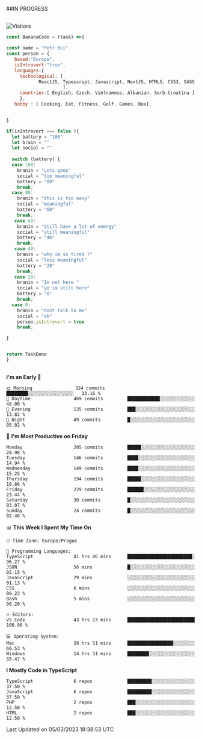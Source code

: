 ##IN PROGRESS
##
![Visitors](https://komarev.com/ghpvc/?username=petrbui&style=for-the-badge&label=Visitors+👀)
```Javascript
const BananaCode = (task) =>{

const name = "Petr Bui"
const person = {
   based:"Europe",
   isIntrovert:"true",
   languages:{
     technological: [ 
            ReactJS, Typescript, Javascript, NextJS, HTML5, CSS3, SASS, Redux, Node, Storybook, Styled-Component
                     ],
     countries:[ English, Czech, Vietnamese, Albanian, Serb-Croatina ]
     },
   hobby : [ Cooking, Eat, Fitness, Golf, Games, Box],


}

if(isIntrovert === false ){
  let battery = "100"
  let brain = ""
  let social = ""
  
  switch (battery) {
  case 100:
    branin = "Lets gooo"
    social = "too meaningful"
    battery = "80"
    break;
  case 80:
    branin = "this is too easy"
    social = "meaningful"
    battery = "60"
    break;
   case 60:
    branin = "Still have a lot of energy"
    social = "still meaningful"
    battery = "40"
    break;
   case 40:
    branin = "why im so tired ?"
    social = "less meaningful"
    battery = "20"
    break;
   case 20:
    branin = "Im not here "
    social = "ye im still here"
    battery = "0"
    break;
  case 0:
    branin = "dont talk to me"
    social = "ok"
    person.isIntrovert = true
    break;

}


return TaskDone
}
```



##
<!--
[![My GitHub stats](https://github-readme-stats.vercel.app/api?username=petrbui&theme=github_dark)](https://github.com/anuraghazra/github-readme-stats)

[![My wakatime stats](https://github-readme-stats.vercel.app/api/wakatime?username=petrbui&theme=github_dark)](https://github.com/anuraghazra/github-readme-stats)
-->
<!--START_SECTION:waka-->
**I'm an Early 🐤** 

```text
🌞 Morning                324 commits         ████████░░░░░░░░░░░░░░░░░   33.16 % 
🌆 Daytime                469 commits         ████████████░░░░░░░░░░░░░   48.00 % 
🌃 Evening                135 commits         ███░░░░░░░░░░░░░░░░░░░░░░   13.82 % 
🌙 Night                  49 commits          █░░░░░░░░░░░░░░░░░░░░░░░░   05.02 % 
```
📅 **I'm Most Productive on Friday** 

```text
Monday                   205 commits         █████░░░░░░░░░░░░░░░░░░░░   20.98 % 
Tuesday                  146 commits         ████░░░░░░░░░░░░░░░░░░░░░   14.94 % 
Wednesday                149 commits         ████░░░░░░░░░░░░░░░░░░░░░   15.25 % 
Thursday                 194 commits         █████░░░░░░░░░░░░░░░░░░░░   19.86 % 
Friday                   229 commits         ██████░░░░░░░░░░░░░░░░░░░   23.44 % 
Saturday                 30 commits          █░░░░░░░░░░░░░░░░░░░░░░░░   03.07 % 
Sunday                   24 commits          █░░░░░░░░░░░░░░░░░░░░░░░░   02.46 % 
```


📊 **This Week I Spent My Time On** 

```text
🕑︎ Time Zone: Europe/Prague

💬 Programming Languages: 
TypeScript               41 hrs 46 mins      ████████████████████████░   96.27 % 
JSON                     56 mins             █░░░░░░░░░░░░░░░░░░░░░░░░   02.15 % 
JavaScript               29 mins             ░░░░░░░░░░░░░░░░░░░░░░░░░   01.13 % 
CSS                      6 mins              ░░░░░░░░░░░░░░░░░░░░░░░░░   00.23 % 
Bash                     5 mins              ░░░░░░░░░░░░░░░░░░░░░░░░░   00.20 % 

🔥 Editors: 
VS Code                  43 hrs 23 mins      █████████████████████████   100.00 % 

💻 Operating System: 
Mac                      28 hrs 51 mins      █████████████████░░░░░░░░   66.53 % 
Windows                  14 hrs 31 mins      ████████░░░░░░░░░░░░░░░░░   33.47 % 
```

**I Mostly Code in TypeScript** 

```text
TypeScript               6 repos             █████████░░░░░░░░░░░░░░░░   37.50 % 
JavaScript               6 repos             █████████░░░░░░░░░░░░░░░░   37.50 % 
PHP                      2 repos             ███░░░░░░░░░░░░░░░░░░░░░░   12.50 % 
HTML                     2 repos             ███░░░░░░░░░░░░░░░░░░░░░░   12.50 % 
```




 Last Updated on 05/03/2023 18:38:53 UTC
<!--END_SECTION:waka-->
